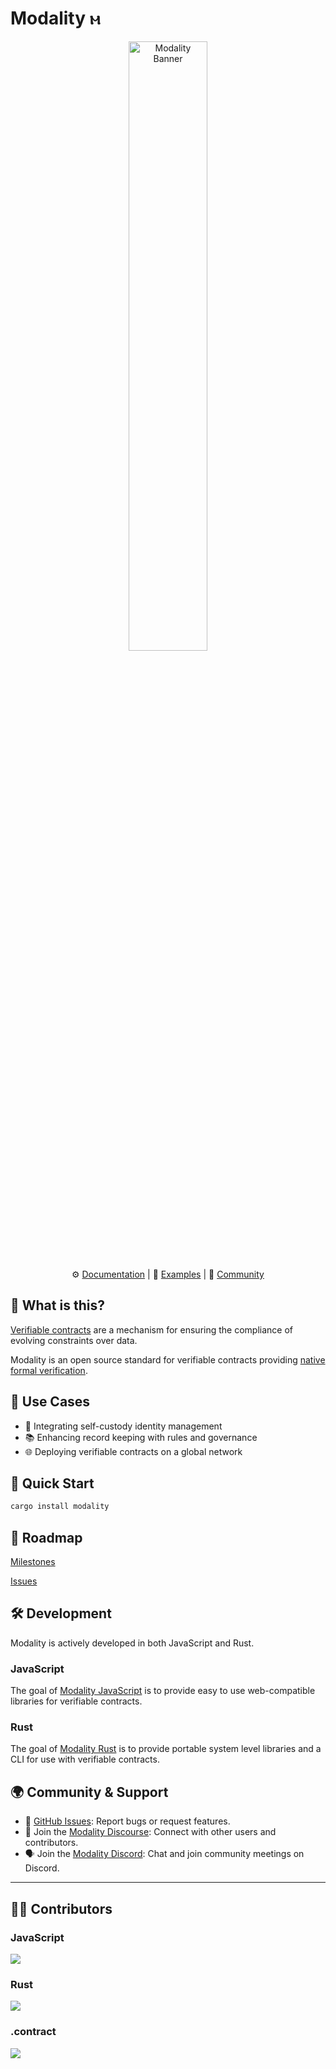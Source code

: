 # Modality ⲙ

<div align="center">
  <img src="https://raw.githubusercontent.com/modality-org/modality-rust/main/docs/static/img/modality_banner.jpg" alt="Modality Banner" width="50%" />
</div>

<div align="center">

⚙️ [Documentation](https://www.modality.org/docs) | 🌟 [Examples](https://github.com/modality-org/modality/examples) | 💬 [Community](https://discuss.modality.org/)

</div>

## 🤔 What is this?

[Verifiable contracts]() are a mechanism for ensuring the compliance of evolving constraints over data.

Modality is an open source standard for verifiable contracts providing [native formal verification]().

## 🎯 Use Cases

* 🔐 Integrating self-custody identity management
* 📚 Enhancing record keeping with rules and governance
* 🌐 Deploying verifiable contracts on a global network

## 🚀 Quick Start

```bash
cargo install modality
```

## 🏁 Roadmap

[Milestones](https://github.com/modality-org/modality/milestones)

[Issues](https://github.com/modality-org/modality/issues)


## 🛠️ Development

Modality is actively developed in both JavaScript and Rust.

### JavaScript
The goal of [Modality JavaScript](https://github.com/modality-org/modality-js) is to provide easy to use web-compatible libraries for verifiable contracts.

### Rust
The goal of [Modality Rust](https://github.com/modality-org/modality-rust) is to provide portable system level libraries and a CLI for use with verifiable contracts.


## 🌍 Community & Support

- 📂 [GitHub Issues](https://github.com/modality-dev/modality-rust/issues): Report bugs or request features.
- 💬 Join the [Modality Discourse](https://discuss.modality.org/): Connect with other users and contributors.
- 🗣️ Join the [Modality Discord](https://discord.gg/KpYFdrfnkS): Chat and join community meetings on Discord.

---

## 🧑‍💻 Contributors

### JavaScript
<a href="https://github.com/modality-org/modality-js/graphs/contributors"><img src="https://contrib.rocks/image?repo=modality-org/modality-js" /></a>

### Rust
<a href="https://github.com/modality-org/modality-rust/graphs/contributors"><img src="https://contrib.rocks/image?repo=modality-org/modality-rust" /></a>

### .contract
<a href="https://github.com/modality-org/modality-rust/graphs/contributors"><img src="https://contrib.rocks/image?repo=dotcontract/dotcontract" /></a>
